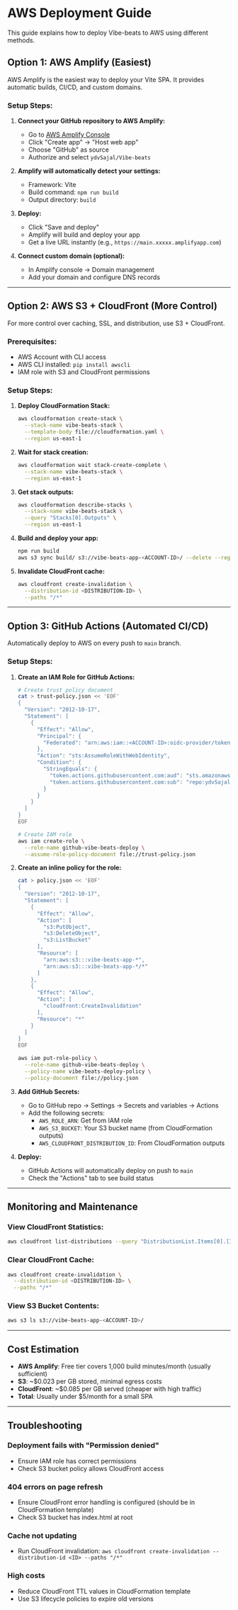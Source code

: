 # AWS Deployment Guide

This guide explains how to deploy Vibe-beats to AWS using different methods.

## Option 1: AWS Amplify (Easiest)

AWS Amplify is the easiest way to deploy your Vite SPA. It provides automatic builds, CI/CD, and custom domains.

### Setup Steps:

1. **Connect your GitHub repository to AWS Amplify:**
   - Go to [AWS Amplify Console](https://console.aws.amazon.com/amplify)
   - Click "Create app" → "Host web app"
   - Choose "GitHub" as source
   - Authorize and select `ydvSajal/Vibe-beats`

2. **Amplify will automatically detect your settings:**
   - Framework: Vite
   - Build command: `npm run build`
   - Output directory: `build`

3. **Deploy:**
   - Click "Save and deploy"
   - Amplify will build and deploy your app
   - Get a live URL instantly (e.g., `https://main.xxxxx.amplifyapp.com`)

4. **Connect custom domain (optional):**
   - In Amplify console → Domain management
   - Add your domain and configure DNS records

---

## Option 2: AWS S3 + CloudFront (More Control)

For more control over caching, SSL, and distribution, use S3 + CloudFront.

### Prerequisites:
- AWS Account with CLI access
- AWS CLI installed: `pip install awscli`
- IAM role with S3 and CloudFront permissions

### Setup Steps:

1. **Deploy CloudFormation Stack:**
   ```bash
   aws cloudformation create-stack \
     --stack-name vibe-beats-stack \
     --template-body file://cloudformation.yaml \
     --region us-east-1
   ```

2. **Wait for stack creation:**
   ```bash
   aws cloudformation wait stack-create-complete \
     --stack-name vibe-beats-stack \
     --region us-east-1
   ```

3. **Get stack outputs:**
   ```bash
   aws cloudformation describe-stacks \
     --stack-name vibe-beats-stack \
     --query "Stacks[0].Outputs" \
     --region us-east-1
   ```

4. **Build and deploy your app:**
   ```bash
   npm run build
   aws s3 sync build/ s3://vibe-beats-app-<ACCOUNT-ID>/ --delete --region us-east-1
   ```

5. **Invalidate CloudFront cache:**
   ```bash
   aws cloudfront create-invalidation \
     --distribution-id <DISTRIBUTION-ID> \
     --paths "/*"
   ```

---

## Option 3: GitHub Actions (Automated CI/CD)

Automatically deploy to AWS on every push to `main` branch.

### Setup Steps:

1. **Create an IAM Role for GitHub Actions:**
   ```bash
   # Create trust policy document
   cat > trust-policy.json << 'EOF'
   {
     "Version": "2012-10-17",
     "Statement": [
       {
         "Effect": "Allow",
         "Principal": {
           "Federated": "arn:aws:iam::<ACCOUNT-ID>:oidc-provider/token.actions.githubusercontent.com"
         },
         "Action": "sts:AssumeRoleWithWebIdentity",
         "Condition": {
           "StringEquals": {
             "token.actions.githubusercontent.com:aud": "sts.amazonaws.com",
             "token.actions.githubusercontent.com:sub": "repo:ydvSajal/Vibe-beats:ref:refs/heads/main"
           }
         }
       }
     ]
   }
   EOF

   # Create IAM role
   aws iam create-role \
     --role-name github-vibe-beats-deploy \
     --assume-role-policy-document file://trust-policy.json
   ```

2. **Create an inline policy for the role:**
   ```bash
   cat > policy.json << 'EOF'
   {
     "Version": "2012-10-17",
     "Statement": [
       {
         "Effect": "Allow",
         "Action": [
           "s3:PutObject",
           "s3:DeleteObject",
           "s3:ListBucket"
         ],
         "Resource": [
           "arn:aws:s3:::vibe-beats-app-*",
           "arn:aws:s3:::vibe-beats-app-*/*"
         ]
       },
       {
         "Effect": "Allow",
         "Action": [
           "cloudfront:CreateInvalidation"
         ],
         "Resource": "*"
       }
     ]
   }
   EOF

   aws iam put-role-policy \
     --role-name github-vibe-beats-deploy \
     --policy-name vibe-beats-deploy-policy \
     --policy-document file://policy.json
   ```

3. **Add GitHub Secrets:**
   - Go to GitHub repo → Settings → Secrets and variables → Actions
   - Add the following secrets:
     - `AWS_ROLE_ARN`: Get from IAM role
     - `AWS_S3_BUCKET`: Your S3 bucket name (from CloudFormation outputs)
     - `AWS_CLOUDFRONT_DISTRIBUTION_ID`: From CloudFormation outputs

4. **Deploy:**
   - GitHub Actions will automatically deploy on push to `main`
   - Check the "Actions" tab to see build status

---

## Monitoring and Maintenance

### View CloudFront Statistics:
```bash
aws cloudfront list-distributions --query "DistributionList.Items[0].[Id,DomainName]"
```

### Clear CloudFront Cache:
```bash
aws cloudfront create-invalidation \
  --distribution-id <DISTRIBUTION-ID> \
  --paths "/*"
```

### View S3 Bucket Contents:
```bash
aws s3 ls s3://vibe-beats-app-<ACCOUNT-ID>/
```

---

## Cost Estimation

- **AWS Amplify**: Free tier covers 1,000 build minutes/month (usually sufficient)
- **S3**: ~$0.023 per GB stored, minimal egress costs
- **CloudFront**: ~$0.085 per GB served (cheaper with high traffic)
- **Total**: Usually under $5/month for a small SPA

---

## Troubleshooting

### Deployment fails with "Permission denied"
- Ensure IAM role has correct permissions
- Check S3 bucket policy allows CloudFront access

### 404 errors on page refresh
- Ensure CloudFront error handling is configured (should be in CloudFormation template)
- Check S3 bucket has index.html at root

### Cache not updating
- Run CloudFront invalidation: `aws cloudfront create-invalidation --distribution-id <ID> --paths "/*"`

### High costs
- Reduce CloudFront TTL values in CloudFormation template
- Use S3 lifecycle policies to expire old versions
